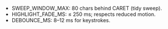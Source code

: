 <!--══════════════════════════════════════════════════
  ╔══════════════════════════════════════════════════════╗
  ║  ░  R E F E R E N C E  —  C O N F I G   F L A G S  ░░  ║
  ║                                                      ║
  ║                                                      ║
  ║                                                      ║
  ║                                                      ║
  ║           ╌╌  P L A C E H O L D E R  ╌╌              ║
  ║                                                      ║
  ║                                                      ║
  ║                                                      ║
  ║                                                      ║
  ╚══════════════════════════════════════════════════════╝
    • WHAT ▸ Thresholds and windows
    • WHY  ▸ Tuning reference
    • HOW  ▸ Source `config/defaultThresholds.ts`
-->

- SWEEP_WINDOW_MAX: 80 chars behind CARET (tidy sweep).
- HIGHLIGHT_FADE_MS: ≤ 250 ms; respects reduced motion.
- DEBOUNCE_MS: 8–12 ms for keystrokes.
